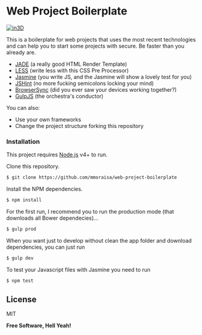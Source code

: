 # Web Project Boilerplate

[![in3D](https://i.imgsafe.org/d1e7a6a2da.png)](http://in3D.com.br)

This is a boilerplate for web projects that uses the most recent technologies and can help you to start some projects with secure. Be faster than you already are.

  - [JADE] (a really good HTML Render Template)
  - [LESS] (write less with this CSS Pre Processor)
  - [Jasmine] (you write JS, and the Jasmine will show a lovely test for you)
  - [JSHint] (no more fucking semicolons locking your mind)
  - [BrowserSync] (did you ever saw your devices working together?)
  - [GulpJS] (the orchestra's conductor)

You can also:
  - Use your own frameworks
  - Change the project structure forking this repository

### Installation

This project requires [Node.js](https://nodejs.org/) v4+ to run.

Clone this repository.

```sh
$ git clone https://github.com/mmoraisa/web-project-boilerplate
```

Install the NPM dependencies.

```sh
$ npm install
```

For the first run, I recommend you to run the production mode (that downloads all Bower dependecies)...

```sh
$ gulp prod
```

When you want just to develop without clean the app folder and download dependencies, you can just run

```sh
$ gulp dev
```
To test your Javascript files with Jasmine you need to run
```sh
$ npm test
```

License
----

MIT


**Free Software, Hell Yeah!**

[//]: # (These are reference links used in the body of this note and get stripped out when the markdown processor does its job. There is no need to format nicely because it shouldn't be seen. Thanks SO - http://stackoverflow.com/questions/4823468/store-comments-in-markdown-syntax)

   [GulpJS]: <http://gulpjs.com>
   [JADE]: <http://jadelang.net>
   [LESS]: <http://lesscss.org>
   [Jasmine]: <http://jasmine.github.io>
   [JSHint]: <http://jshint.com>
   [BrowserSync]: <http://daringfireball.net/projects/markdown>

